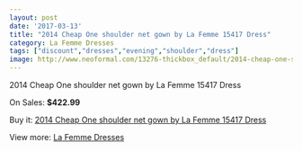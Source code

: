 ```yaml
---
layout: post
date: '2017-03-13'
title: "2014 Cheap One shoulder net gown by La Femme 15417 Dress"
category: La Femme Dresses
tags: ["discount","dresses","evening","shoulder","dress"]
image: http://www.neoformal.com/13276-thickbox_default/2014-cheap-one-shoulder-net-gown-by-la-femme-15417-dress.jpg
---
```

2014 Cheap One shoulder net gown by La Femme 15417 Dress

On Sales: **$422.99**
<a href="https://www.neoformal.com/en/la-femme-dresses-2014/4621-2014-cheap-one-shoulder-net-gown-by-la-femme-15417-dress.html"><amp-img layout="responsive" width="600" height="600" src="//www.neoformal.com/13276-thickbox_default/2014-cheap-one-shoulder-net-gown-by-la-femme-15417-dress.jpg" alt="2014 Cheap One shoulder net gown by La Femme 15417 Dress 0" /></a>
<a href="https://www.neoformal.com/en/la-femme-dresses-2014/4621-2014-cheap-one-shoulder-net-gown-by-la-femme-15417-dress.html"><amp-img layout="responsive" width="600" height="600" src="//www.neoformal.com/13278-thickbox_default/2014-cheap-one-shoulder-net-gown-by-la-femme-15417-dress.jpg" alt="2014 Cheap One shoulder net gown by La Femme 15417 Dress 1" /></a>
<a href="https://www.neoformal.com/en/la-femme-dresses-2014/4621-2014-cheap-one-shoulder-net-gown-by-la-femme-15417-dress.html"><amp-img layout="responsive" width="600" height="600" src="//www.neoformal.com/13277-thickbox_default/2014-cheap-one-shoulder-net-gown-by-la-femme-15417-dress.jpg" alt="2014 Cheap One shoulder net gown by La Femme 15417 Dress 2" /></a>

Buy it: [2014 Cheap One shoulder net gown by La Femme 15417 Dress](https://www.neoformal.com/en/la-femme-dresses-2014/4621-2014-cheap-one-shoulder-net-gown-by-la-femme-15417-dress.html "2014 Cheap One shoulder net gown by La Femme 15417 Dress")

View more: [La Femme Dresses](https://www.neoformal.com/en/56-la-femme-dresses-2014 "La Femme Dresses")